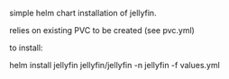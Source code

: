 simple helm chart installation of jellyfin.

relies on existing PVC to be created (see pvc.yml)

to install:

helm install jellyfin jellyfin/jellyfin -n jellyfin -f values.yml

